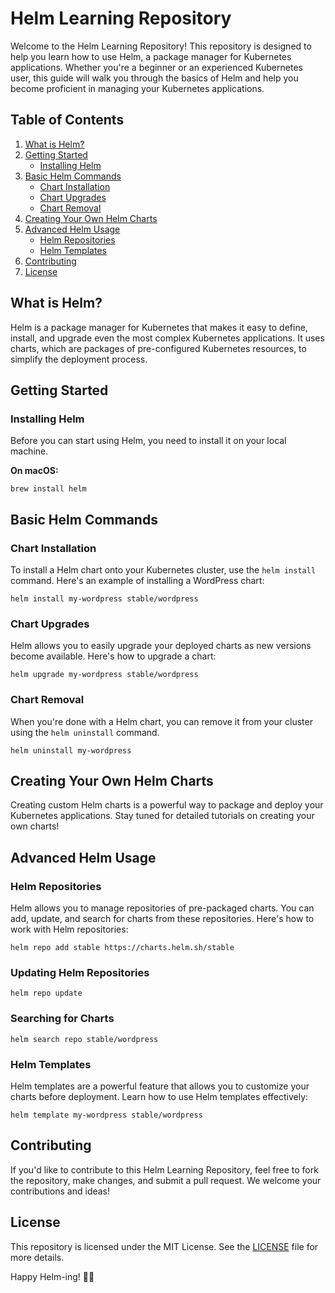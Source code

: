 # Helm Learning Repository

Welcome to the Helm Learning Repository! This repository is designed to help you learn how to use Helm, a package manager for Kubernetes applications. Whether you're a beginner or an experienced Kubernetes user, this guide will walk you through the basics of Helm and help you become proficient in managing your Kubernetes applications.

## Table of Contents

1. [What is Helm?](#what-is-helm)
2. [Getting Started](#getting-started)
   - [Installing Helm](#installing-helm)
3. [Basic Helm Commands](#basic-helm-commands)
   - [Chart Installation](#chart-installation)
   - [Chart Upgrades](#chart-upgrades)
   - [Chart Removal](#chart-removal)
4. [Creating Your Own Helm Charts](#creating-your-own-helm-charts)
5. [Advanced Helm Usage](#advanced-helm-usage)
   - [Helm Repositories](#helm-repositories)
   - [Helm Templates](#helm-templates)
6. [Contributing](#contributing)
7. [License](#license)

## What is Helm?

Helm is a package manager for Kubernetes that makes it easy to define, install, and upgrade even the most complex Kubernetes applications. It uses charts, which are packages of pre-configured Kubernetes resources, to simplify the deployment process.

## Getting Started

### Installing Helm

Before you can start using Helm, you need to install it on your local machine.

**On macOS:**

```brew install helm```

## Basic Helm Commands

### Chart Installation

To install a Helm chart onto your Kubernetes cluster, use the `helm install` command. Here's an example of installing a WordPress chart:

```helm install my-wordpress stable/wordpress```

### Chart Upgrades

Helm allows you to easily upgrade your deployed charts as new versions become available. Here's how to upgrade a chart:

```helm upgrade my-wordpress stable/wordpress```

### Chart Removal

When you're done with a Helm chart, you can remove it from your cluster using the `helm uninstall` command.

```helm uninstall my-wordpress```

## Creating Your Own Helm Charts

Creating custom Helm charts is a powerful way to package and deploy your Kubernetes applications. Stay tuned for detailed tutorials on creating your own charts!

## Advanced Helm Usage

### Helm Repositories

Helm allows you to manage repositories of pre-packaged charts. You can add, update, and search for charts from these repositories. Here's how to work with Helm repositories:

```helm repo add stable https://charts.helm.sh/stable```

### Updating Helm Repositories 

```helm repo update```

### Searching for Charts

```helm search repo stable/wordpress```


### Helm Templates

Helm templates are a powerful feature that allows you to customize your charts before deployment. Learn how to use Helm templates effectively:

```helm template my-wordpress stable/wordpress```

## Contributing

If you'd like to contribute to this Helm Learning Repository, feel free to fork the repository, make changes, and submit a pull request. We welcome your contributions and ideas!

## License

This repository is licensed under the MIT License. See the [LICENSE](LICENSE) file for more details.

Happy Helm-ing! 🚢🎩

